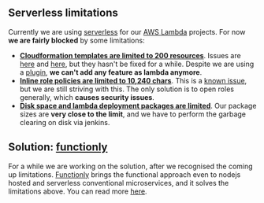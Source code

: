 ## Serverless limitations

Currently we are using [serverless](https://www.npmjs.com/package/serverless) for our [AWS Lambda](https://aws.amazon.com/lambda) projects. For now **we are fairly blocked** by some limitations:

- **[Cloudformation templates are limited to 200 resources](http://docs.aws.amazon.com/AWSCloudFormation/latest/UserGuide/cloudformation-limits.html)**. Issues are [here](https://github.com/serverless/serverless/issues/2387) and [here](https://github.com/serverless/serverless/issues/3411), but they hasn't be fixed for a while. Despite we are using a [plugin](https://github.com/dougmoscrop/serverless-plugin-split-stacks), **we can't add any feature as lambda anymore**.
- **[Inline role policies are limited to 10,240 chars](http://docs.aws.amazon.com/IAM/latest/UserGuide/reference_iam-limits.html)**. This is a [known issue](https://github.com/serverless/serverless/issues/2508), but we are still striving with this. The only solution is to open roles generally, which **causes security issues**.
- **[Disk space and lambda deployment packages are limited](http://docs.aws.amazon.com/lambda/latest/dg/limits.html)**. Our package sizes are **very close to the limit**, and we have to perform the garbage clearing on disk via jenkins.

## Solution: [functionly](https://www.npmjs.com/package/functionly)

For a while we are working on the solution, after we recognised the coming up limitations. [Functionly](https://www.npmjs.com/package/functionly) brings the functional approach even to nodejs hosted and serverless conventional microservices, and it solves the limitations above. You can read more [here](https://github.com/jaystack/functionly-doc/blob/master/wut.md).